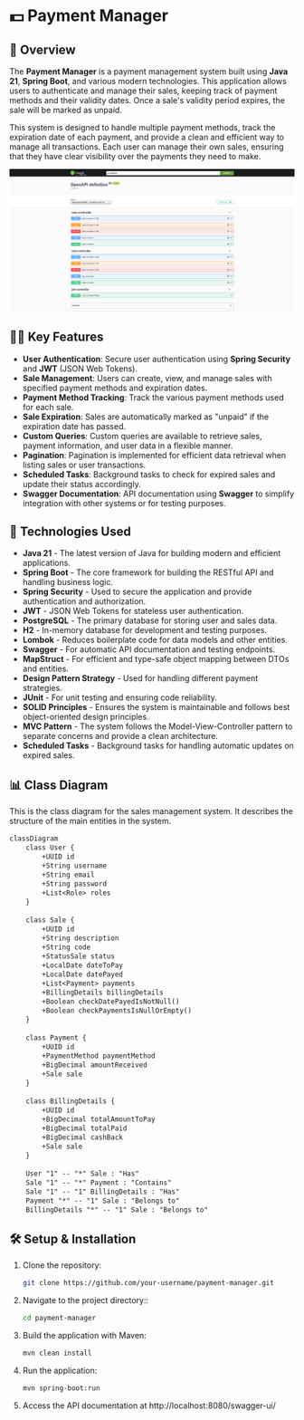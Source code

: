 # 💵 Payment Manager

## 🔭 Overview

The **Payment Manager** is a payment management system built using **Java 21**, **Spring Boot**, and various modern technologies. This application allows users to authenticate and manage their sales, keeping track of payment methods and their validity dates. Once a sale's validity period expires, the sale will be marked as unpaid. 

This system is designed to handle multiple payment methods, track the expiration date of each payment, and provide a clean and efficient way to manage all transactions. Each user can manage their own sales, ensuring that they have clear visibility over the payments they need to make.

![View](assets/swagger-ui-project.png)

## 👩‍💻 Key Features

- **User Authentication**: Secure user authentication using **Spring Security** and **JWT** (JSON Web Tokens).
- **Sale Management**: Users can create, view, and manage sales with specified payment methods and expiration dates.
- **Payment Method Tracking**: Track the various payment methods used for each sale.
- **Sale Expiration**: Sales are automatically marked as "unpaid" if the expiration date has passed.
- **Custom Queries**: Custom queries are available to retrieve sales, payment information, and user data in a flexible manner.
- **Pagination**: Pagination is implemented for efficient data retrieval when listing sales or user transactions.
- **Scheduled Tasks**: Background tasks to check for expired sales and update their status accordingly.
- **Swagger Documentation**: API documentation using **Swagger** to simplify integration with other systems or for testing purposes.

## 👜 Technologies Used

- **Java 21** - The latest version of Java for building modern and efficient applications.
- **Spring Boot** - The core framework for building the RESTful API and handling business logic.
- **Spring Security** - Used to secure the application and provide authentication and authorization.
- **JWT** - JSON Web Tokens for stateless user authentication.
- **PostgreSQL** - The primary database for storing user and sales data.
- **H2** - In-memory database for development and testing purposes.
- **Lombok** - Reduces boilerplate code for data models and other entities.
- **Swagger** - For automatic API documentation and testing endpoints.
- **MapStruct** - For efficient and type-safe object mapping between DTOs and entities.
- **Design Pattern Strategy** - Used for handling different payment strategies.
- **JUnit** - For unit testing and ensuring code reliability.
- **SOLID Principles** - Ensures the system is maintainable and follows best object-oriented design principles.
- **MVC Pattern** - The system follows the Model-View-Controller pattern to separate concerns and provide a clean architecture.
- **Scheduled Tasks** - Background tasks for handling automatic updates on expired sales.

## 📊 Class Diagram

This is the class diagram for the sales management system. It describes the structure of the main entities in the system.

```mermaid
classDiagram
    class User {
        +UUID id
        +String username
        +String email
        +String password
        +List<Role> roles
    }

    class Sale {
        +UUID id
        +String description
        +String code
        +StatusSale status
        +LocalDate dateToPay
        +LocalDate datePayed
        +List<Payment> payments
        +BillingDetails billingDetails
        +Boolean checkDatePayedIsNotNull()
        +Boolean checkPaymentsIsNullOrEmpty()
    }

    class Payment {
        +UUID id
        +PaymentMethod paymentMethod
        +BigDecimal amountReceived
        +Sale sale
    }

    class BillingDetails {
        +UUID id
        +BigDecimal totalAmountToPay
        +BigDecimal totalPaid
        +BigDecimal cashBack
        +Sale sale
    }

    User "1" -- "*" Sale : "Has"
    Sale "1" -- "*" Payment : "Contains"
    Sale "1" -- "1" BillingDetails : "Has"
    Payment "*" -- "1" Sale : "Belongs to"
    BillingDetails "*" -- "1" Sale : "Belongs to"
  ````````

## 🛠️ Setup & Installation

1. Clone the repository:

   ```bash
   git clone https://github.com/your-username/payment-manager.git

2. Navigate to the project directory::

   ```bash
   cd payment-manager

3. Build the application with Maven:

   ```bash
   mvn clean install

4. Run the application:

   ```bash
   mvn spring-boot:run

5. Access the API documentation at http://localhost:8080/swagger-ui/
